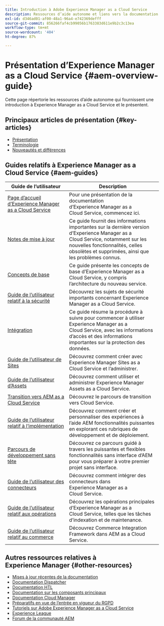 ```yaml
---
title: Introduction à Adobe Experience Manager as a Cloud Service
description: Ressources d’aide autonome et liens vers la documentation présentant Adobe Experience Manager as a Cloud Service
exl-id: d346ad01-af00-48a1-96a4-e742369defff
source-git-commit: 856266faf4cb99056b1763383d611e9b2c3c13ea
workflow-type: tm+mt
source-wordcount: '404'
ht-degree: 87%

---
```


# Présentation d’Experience Manager as a Cloud Service {#aem-overview-guide}

Cette page répertorie les ressources d’aide autonome qui fournissent une introduction à Experience Manager as a Cloud Service et le présentent.

## Principaux articles de présentation {#key-articles}

* [Présentation](introduction.md)
* [Terminologie](terminology.md)
* [Nouveautés et différences](what-is-new-and-different.md)

## Guides relatifs à Experience Manager as a Cloud Service {#aem-guides}

| Guide de l’utilisateur | Description |
|---|---|
| [Page d’accueil d’Experience Manager as a Cloud Service](/help/landing/home.md) | Pour une présentation de la documentation d’Experience Manager as a Cloud Service, commencez ici. |
| [Notes de mise à jour](/help/release-notes/home.md) | Ce guide fournit des informations importantes sur la dernière version d’Experience Manager as a Cloud Service, notamment sur les nouvelles fonctionnalités, celles obsolètes et supprimées, ainsi que les problèmes connus. |
| [Concepts de base](/help/core-concepts/home.md) | Ce guide présente les concepts de base d’Experience Manager as a Cloud Service, y compris l’architecture du nouveau service. |
| [Guide de l’utilisateur relatif à la sécurité](/help/security/home.md) | Découvrez les sujets de sécurité importants concernant Experience Manager as a Cloud Service. |
| [Intégration](/help/onboarding/home.md) | Ce guide résume la procédure à suivre pour commencer à utiliser Experience Manager as a Cloud Service, avec les informations d’accès et des informations importantes sur la protection des données. |
| [Guide de l’utilisateur de Sites](/help/sites-cloud/home.md) | Découvrez comment créer avec Experience Manager Sites as a Cloud Service et l’administrer. |
| [Guide de l’utilisateur d’Assets](/help/assets/home.md) | Découvrez comment utiliser et administrer Experience Manager Assets as a Cloud Service. |
| [Transition vers AEM as a Cloud Service](/help/move-to-cloud-service/home.md) | Découvrez le parcours de transition vers Cloud Service. |
| [Guide de l’utilisateur relatif à l’implémentation](/help/implementing/home.md) | Découvrez comment créer et personnaliser des expériences à l’aide AEM fonctionnalités puissantes en explorant ces rubriques de développement et de déploiement. |
| [Parcours de développement sans tête](/help/journey-headless/developer/overview.md) | Découvrez ce parcours guidé à travers les puissantes et flexibles fonctionnalités sans interface d’AEM pour vous préparer à votre premier projet sans interface. |
| [Guide de l’utilisateur des connecteurs](/help/connectors/home.md) | Découvrez comment intégrer des connecteurs dans Experience Manager as a Cloud Service. |
| [Guide de l’utilisateur relatif aux opérations](/help/operations/home.md) | Découvrez les opérations principales d’Experience Manager as a Cloud Service, telles que les tâches d’indexation et de maintenance. |
| [Guide de l’utilisateur relatif au commerce](/help/commerce-cloud/home.md) | Découvrez Commerce Integration Framework dans AEM as a Cloud Service. |

## Autres ressources relatives à Experience Manager {#other-resources}

* [Mises à jour récentes de la documentation](https://helpx.adobe.com/fr/experience-manager/documentation-updates.html#AEMasaCloudService)
* [Documentation Dispatcher](/help/implementing/dispatcher/overview.md)
* [Documentation HTL](https://experienceleague.adobe.com/docs/experience-manager-htl/using/overview.html?lang=fr)
* [Documentation sur les composants principaux](https://experienceleague.adobe.com/docs/experience-manager-core-components/using/introduction.html?lang=fr)
* [Documentation Cloud Manager](https://experienceleague.adobe.com/docs/experience-manager-cloud-service/onboarding/getting-access/cloud-service-programs/first-time-login.html)
* [Préparatifs en vue de l’entrée en vigueur du RGPD](/help/onboarding/data-privacy-and-protection-readiness/aem-readiness.md)
* [Tutoriels sur Adobe Experience Manager as a Cloud Service](https://experienceleague.adobe.com/docs/experience-manager-learn/cloud-service/overview.html?lang=fr)
* [Experience League](https://guided.adobe.com/?promoid=K42KVXHD&amp;mv=other#solutions/experience-manager)
* [Forum de la communauté AEM](https://forums.adobe.com/community/experience-cloud/marketing-cloud/experience-manager)
